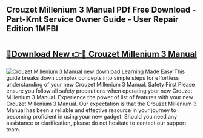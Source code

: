 ## Crouzet Millenium 3 Manual PDf Free Download - Part-Kmt Service Owner Guide - User Repair Edition 1MFBl

# <h2><a href="http://bc36856.oget.top/?id=Crouzet+Millenium+3+Manual">🔗Download New 👉🔴 Crouzet Millenium 3 Manual</a></h2>

[![Crouzet Millenium 3 Manual new download](https://i.imgur.com/5g1atiW.png)](http://bc36856.oget.top/?id=Crouzet+Millenium+3+Manual)
Learning Made Easy This guide breaks down complex concepts into simple steps for effortless understanding of your new Crouzet Millenium 3 Manual. Safety First Please ensure you follow all safety precautions when operating your new Crouzet Millenium 3 Manual. Experience the power of list of features with your new Crouzet Millenium 3 Manual. Our expectation is that the Crouzet Millenium 3 Manual has been a reliable and effective resource in your journey to becoming proficient in using your new gadget. Should you need any assistance or clarification, please do not hesitate to contact our support team.
